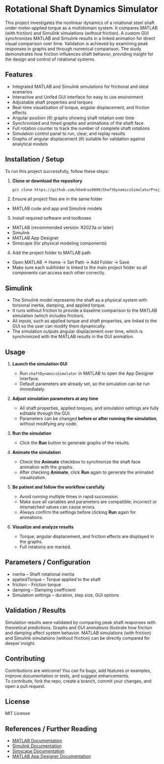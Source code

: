 # Rotational Shaft Dynamics Simulator

This project investigates the nonlinear dynamics of a rotational steel shaft under motor-applied torque as a multidomain system. It compares MATLAB (with friction) and Simulink simulations (without friction). A custom GUI synchronizes MATLAB and Simulink results in a linked animation for direct visual comparison over time. Validation is achieved by examining peak responses in graphs and through numerical comparison. The study demonstrates how friction influences shaft behavior, providing insight for the design and control of rotational systems.

## Features
- Integrated MATLAB and Simulink simulations for frictional and ideal scenarios  
- Interactive and Unifed GUI interface for easy to use environment
- Adjustable shaft properties and torques
- Real-time visualization of torque, angular displacement, and friction effects
- Angular position (θ) graphs showing shaft rotation over time   
- Synchronized and timed graphs and animations of the shaft face
- Full rotation counter to track the number of complete shaft rotations  
- Simulation control panel to run, clear, and replay results  
- Graphs of angular displacement (θ) suitable for validation against analytical models

## Installation / Setup

To run this project successfully, follow these steps:

1. **Clone or download the repository**  
   ```bash
   git clone https://github.com/kbedros9090/ShaftDynamicsSimulatorProject.git
2. Ensure all project files are in the same folder
- MATLAB code and app and Simulink models
3. Install required software and toolboxes
- MATLAB (recommended version: R2023a or later)
- Simulink
- MATLAB App Designer
- Simscape (for physical modeling components)
4. Add the project folder to MATLAB path  
- Open MATLAB → Home → Set Path → Add Folder → Save  
- Make sure each subfolder is linked to the main project folder so all components can access each other correctly.


## Simulink
- The Simulink model represents the shaft as a physical system with torsional inertia, damping, and applied torque.
- It runs without friction to provide a baseline comparison to the MATLAB simulation (which includes friction).
- All inputs, such as applied torque and shaft properties, are linked to the GUI so the user can modify them dynamically.
- The simulation outputs angular displacement over time, which is synchronized with the MATLAB results in the GUI animation.

## Usage

1. **Launch the simulation GUI**  
   - Run `shaftDynamicsSimulator` in MATLAB to open the App Designer interface.  
   - Default parameters are already set, so the simulation can be run immediately.

2. **Adjust simulation parameters at any time**  
   - All shaft properties, applied torques, and simulation settings are fully editable through the GUI.  
   - Parameters can be changed **before or after running the simulation**, without modifying any code.

3. **Run the simulation**  
   - Click the **Run** button to generate graphs of the results.  

4. **Animate the simulation**  
   - Check the **Animate** checkbox to synchronize the shaft face animation with the graphs.  
   - After checking **Animate**, click **Run** again to generate the animated visualization.

5. **Be patient and follow the workflow carefully**  
   - Avoid running multiple times in rapid succession.  
   - Make sure all variables and parameters are compatible; incorrect or mismatched values can cause errors.  
   - Always confirm the settings before clicking **Run** again for animations.

6. **Visualize and analyze results**  
   - Torque, angular displacement, and friction effects are displayed in the graphs.  
   - Full rotations are marked.

## Parameters / Configuration
- inertia – Shaft rotational inertia
- appliedTorque – Torque applied to the shaft
- friction – Friction torque 
- damping – Damping coefficient
- Simulation settings – duration, step size, GUI options

## Validation / Results
Simulation results were validated by comparing peak shaft responses with theoretical predictions. Graphs and GUI animations illustrate how friction and damping affect system behavior. MATLAB simulations (with friction) and Simulink simulations (without friction) can be directly compared for deeper insight.

## Contributing
Contributions are welcome! You can fix bugs, add features or examples, improve documentation or tests, and suggest enhancements.  
To contribute, fork the repo, create a branch, commit your changes, and open a pull request.

## License
MIT License

## References / Further Reading  
- [MATLAB Documentation](https://www.mathworks.com/help/matlab/index.html)  
- [Simulink Documentation](https://www.mathworks.com/help/simulink/index.html)  
- [Simscape Documentation](https://www.mathworks.com/help/simscape/index.html)  
- [MATLAB App Designer Documentation](https://www.mathworks.com/help/matlab/app-designer.html)  
